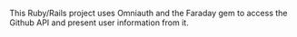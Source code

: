 This Ruby/Rails project uses Omniauth and the Faraday gem to access the Github API and present user information from it. 

